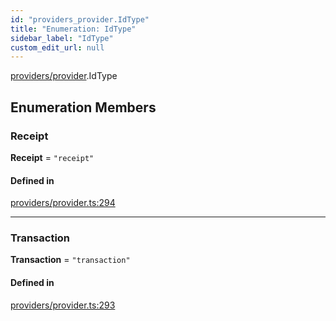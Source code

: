 ```yaml
---
id: "providers_provider.IdType"
title: "Enumeration: IdType"
sidebar_label: "IdType"
custom_edit_url: null
---
```


[providers/provider](../modules/providers_provider.md).IdType

## Enumeration Members

### Receipt

 **Receipt** = ``"receipt"``

#### Defined in

[providers/provider.ts:294](https://github.com/near/near-api-js/blob/ef6d7fbf/packages/near-api-js/src/providers/provider.ts#L294)

___

### Transaction

 **Transaction** = ``"transaction"``

#### Defined in

[providers/provider.ts:293](https://github.com/near/near-api-js/blob/ef6d7fbf/packages/near-api-js/src/providers/provider.ts#L293)
